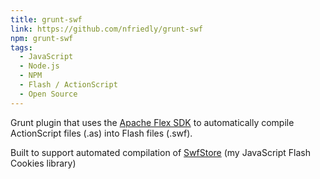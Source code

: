 ```yaml
---
title: grunt-swf
link: https://github.com/nfriedly/grunt-swf
npm: grunt-swf
tags:
  - JavaScript
  - Node.js
  - NPM
  - Flash / ActionScript
  - Open Source
---
```


Grunt plugin that uses the [Apache Flex SDK](https://flex.apache.org/) to automatically compile ActionScript files (.as) into Flash files (.swf).

Built to support automated compilation of [SwfStore](https://github.com/nfriedly/Javascript-Flash-Cookies) (my JavaScript Flash Cookies library)